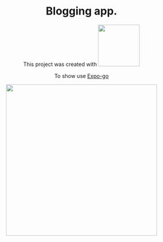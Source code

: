 <h1 align="center">Blogging app.</h1>

<div align="center">
<p>This project was created with <a href="https://reactnative.dev/"><img src="https://miro.medium.com/v2/resize:fit:1400/format:webp/1*safAvjgR68qpQCreDTOcYA.png" width="110"/></a></p>

<p>To show use <a href="https://expo.dev/client">Expo-go</a></p>
</div>

<div align="center">
  <img src="https://user-images.githubusercontent.com/94795745/219967182-6751c39a-fc5c-4922-aaeb-234f5f44e561.png" width="400" height="400"/>
</div>



<!--![qr-code](https://user-images.githubusercontent.com/94795745/219967182-6751c39a-fc5c-4922-aaeb-234f5f44e561.png)-->


<!--https://expo.dev/@andrey1914/reeactNativeProject?serviceType=classic&distribution=expo-go
https://expo.dev/@andrey1914/reactNativeProject?serviceType=classic&distribution=expo-go
https://exp.host/@andrey1914/reactNativeProject/index.exp?sdkVersion=47.0.0-->
 
